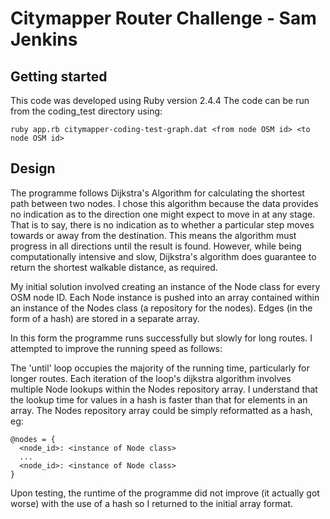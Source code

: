 # Citymapper Router Challenge - Sam Jenkins


## Getting started
This code was developed using Ruby version 2.4.4
The code can be run from the coding_test directory using:

```ruby app.rb citymapper-coding-test-graph.dat <from node OSM id> <to node OSM id>```


## Design
The programme follows Dijkstra's Algorithm for calculating the shortest path between two nodes. I chose this algorithm because the data provides no indication as to the direction one might expect to move in at any stage. That is to say, there is no indication as to whether a particular step moves towards or away from the destination. This means the algorithm must progress in all directions until the result is found. However, while being computationally intensive and slow, Dijkstra's algorithm does guarantee to return the shortest walkable distance, as required.

My initial solution involved creating an instance of the Node class for every OSM node ID. Each Node instance is pushed into an array contained within an instance of the Nodes class (a repository for the nodes). Edges (in the form of a hash) are stored in a separate array.

In this form the programme runs successfully but slowly for long routes. I attempted to improve the running speed as follows:

The 'until' loop occupies the majority of the running time, particularly for longer routes.
Each iteration of the loop's dijkstra algorithm involves multiple Node lookups within the Nodes repository array.
I understand that the lookup time for values in a hash is faster than that for elements in an array.
The Nodes repository array could be simply reformatted as a hash, eg:

```
@nodes = {
  <node_id>: <instance of Node class>
  ...
  <node_id>: <instance of Node class>
}
```

Upon testing, the runtime of the programme did not improve (it actually got worse) with the use of a hash so I returned to the initial array format.

